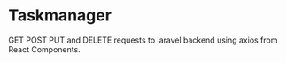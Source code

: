 # Taskmanager
GET POST PUT and DELETE requests to laravel backend using axios from React Components.
